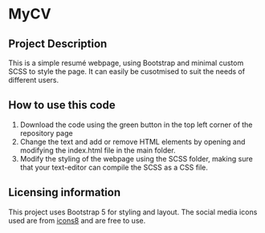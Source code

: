# MyCV

## Project Description
This is a simple resumé webpage, using Bootstrap and minimal custom SCSS to style the page. It can easily be cusotmised to suit the needs of different users.
## How to use this code
1. Download the code using the green button in the top left corner of the repository page
2. Change the text and add or remove HTML elements by opening and modifying the index.html file in the main folder. 
3. Modify the styling of the webpage using the SCSS folder, making sure that your text-editor can compile the SCSS as a CSS file. 
## Licensing information
This project uses Bootstrap 5 for styling and layout. 
The social media icons used are from [icons8](https://icons8.com/icon/set/social-media/small) and are free to use.
